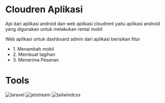 # Cloudren Aplikasi
Api dari aplikasi android dan web aplikasi cloudrent yaitu aplikasi android yang digunakan untuk melakukan rental mobil

Web aplikasi untuk dashboard admin dari aplikasi berisikan fitur
<ul>
    <li>1. Menambah mobil</li>
    <li>2. Membuat tagihan</li>
    <li>3. Menerima Pesanan</li>
</ul>

# Tools
<div>
    <img src="https://laravel.com/img/logomark.min.svg" alt="laravel"/>
    <img src="https://jetstream.laravel.com/logo-dark.svg" alt="jetstream"/>
    <img src="https://skillicons.dev/icons?i=tailwind" alt="tailwindcss"/>
</div>


